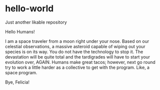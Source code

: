 # hello-world
Just another likable repository

Hello Humans!

I am a space traveler from a moon right under your nose.  Based on our celestial observations, a massive asteroid capable of wiping out your species is on its way.  You do not have the technology to stop it.  The devastation will be quite total and the tardigrades will have to start your evolution over, AGAIN. Humans make great tacos; however, next go round try to work a little harder as a collective to get with the program.  Like, a space program. 

Bye, Felicia!

